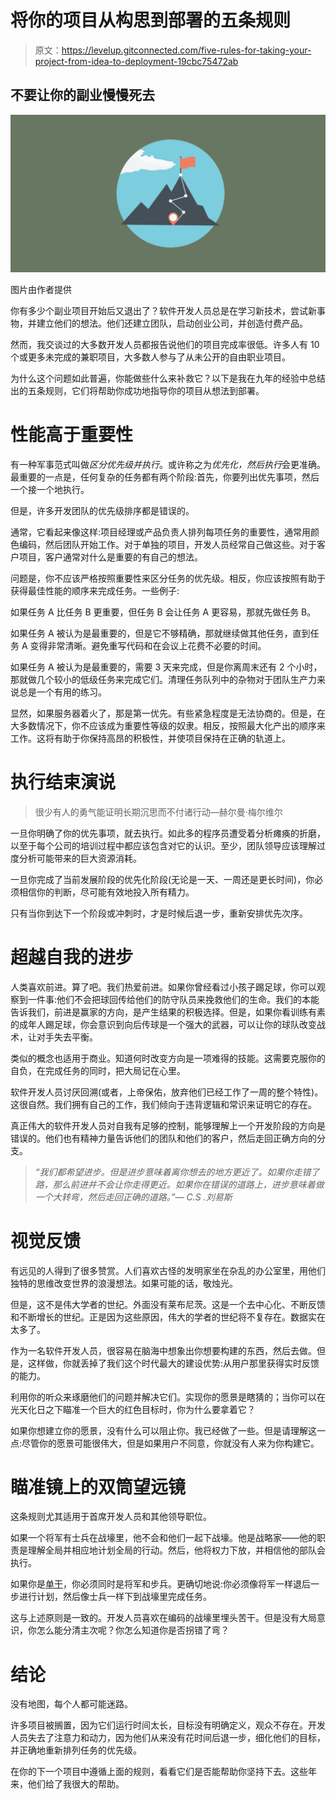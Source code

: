 # 将你的项目从构思到部署的五条规则

> 原文：<https://levelup.gitconnected.com/five-rules-for-taking-your-project-from-idea-to-deployment-19cbc75472ab>

## 不要让你的副业慢慢死去

![](img/d21999b857a3ef8decb5d5e0fa78b8f1.png)

图片由作者提供

你有多少个副业项目开始后又退出了？软件开发人员总是在学习新技术，尝试新事物，并建立他们的想法。他们还建立团队，启动创业公司，并创造付费产品。

然而，我交谈过的大多数开发人员都报告说他们的项目完成率很低。许多人有 10 个或更多未完成的兼职项目，大多数人参与了从未公开的自由职业项目。

为什么这个问题如此普遍，你能做些什么来补救它？以下是我在九年的经验中总结出的五条规则，它们将帮助你成功地指导你的项目从想法到部署。

# **性能高于重要性**

有一种军事范式叫做*区分优先级并执行*。或许称之为*优先化，然后执行*会更准确。最重要的一点是，任何复杂的任务都有两个阶段:首先，你要列出优先事项，然后一个接一个地执行。

但是，许多开发团队的优先级排序都是错误的。

通常，它看起来像这样:项目经理或产品负责人排列每项任务的重要性，通常用颜色编码，然后团队开始工作。对于单独的项目，开发人员经常自己做这些。对于客户项目，客户通常对什么是重要的有自己的想法。

问题是，你不应该严格按照重要性来区分任务的优先级。相反，你应该按照有助于获得最佳性能的顺序来完成任务。一些例子:

如果任务 A 比任务 B 更重要，但任务 B 会让任务 A 更容易，那就先做任务 B。

如果任务 A 被认为是最重要的，但是它不够精确，那就继续做其他任务，直到任务 A 变得非常清晰。避免重写代码和在会议上花费不必要的时间。

如果任务 A 被认为是最重要的，需要 3 天来完成，但是你离周末还有 2 个小时，那就做几个较小的低级任务来完成它们。清理任务队列中的杂物对于团队生产力来说总是一个有用的练习。

显然，如果服务器着火了，那是第一优先。有些紧急程度是无法协商的。但是，在大多数情况下，你不应该成为重要性等级的奴隶。相反，按照最大化产出的顺序来工作。这将有助于你保持高昂的积极性，并使项目保持在正确的轨道上。

# **执行结束演说**

> 很少有人的勇气能证明长期沉思而不付诸行动—赫尔曼·梅尔维尔

一旦你明确了你的优先事项，就去执行。如此多的程序员遭受着分析瘫痪的折磨，以至于每个公司的培训过程中都应该包含对它的认识。至少，团队领导应该理解过度分析可能带来的巨大资源消耗。

一旦你完成了当前发展阶段的优先化阶段(无论是一天、一周还是更长时间)，你必须相信你的判断，尽可能有效地投入所有精力。

只有当你到达下一个阶段或冲刺时，才是时候后退一步，重新安排优先次序。

# **超越自我的进步**

人类喜欢前进。算了吧。我们热爱前进。如果你曾经看过小孩子踢足球，你可以观察到一件事:他们不会把球回传给他们的防守队员来挽救他们的生命。我们的本能告诉我们，前进是赢家的方向，是产生结果的积极选择。但是，如果你看训练有素的成年人踢足球，你会意识到向后传球是一个强大的武器，可以让你的球队改变战术，让对手失去平衡。

类似的概念也适用于商业。知道何时改变方向是一项难得的技能。这需要克服你的自负，在完成任务的同时，把大局记在心里。

软件开发人员讨厌回溯(或者，上帝保佑，放弃他们已经工作了一周的整个特性)。这很自然。我们拥有自己的工作，我们倾向于违背逻辑和常识来证明它的存在。

真正伟大的软件开发人员对自我有足够的控制，能够理解上一个开发阶段的方向是错误的。他们也有精神力量告诉他们的团队和他们的客户，然后走回正确方向的分支。

> *“我们都希望进步。但是进步意味着离你想去的地方更近了。如果你走错了路，那么前进并不会让你走得更近。如果你在错误的道路上，进步意味着做一个大转弯，然后走回正确的道路。”— C.S .刘易斯*

# **视觉反馈**

有远见的人得到了很多赞赏。人们喜欢古怪的发明家坐在杂乱的办公室里，用他们独特的思维改变世界的浪漫想法。如果可能的话，敬烛光。

但是，这不是伟大学者的世纪。外面没有莱布尼茨。这是一个去中心化、不断反馈和不断增长的世纪。正是因为这些原因，伟大的学者的世纪将不复存在。数据实在太多了。

作为一名软件开发人员，很容易在脑海中想象出你想要构建的东西，然后去做。但是，这样做，你就丢掉了我们这个时代最大的建设优势:从用户那里获得实时反馈的能力。

利用你的听众来琢磨他们的问题并解决它们。实现你的愿景是瞎猜的；当你可以在光天化日之下瞄准一个巨大的红色目标时，你为什么要拿着它？

如果你想建立你的愿景，没有什么可以阻止你。我已经做了一些。但是请理解这一点:尽管你的愿景可能很伟大，但是如果用户不同意，你就没有人来为你构建它。

# **瞄准镜上的双筒望远镜**

这条规则尤其适用于首席开发人员和其他领导职位。

如果一个将军有士兵在战壕里，他不会和他们一起下战壕。他是战略家——他的职责是理解全局并相应地计划全局的行动。然后，他将权力下放，并相信他的部队会执行。

如果你是[单干](https://jovancicmil.com/blog/how-a-single-freelancer-outperforms-a-whole-team)，你必须同时是将军和步兵。更确切地说:你必须像将军一样退后一步进行计划，然后像士兵一样下到战壕里完成任务。

这与上述原则是一致的。开发人员喜欢在编码的战壕里埋头苦干。但是没有大局意识，你怎么能分清主次呢？你怎么知道你是否拐错了弯？

# **结论**

没有地图，每个人都可能迷路。

许多项目被搁置，因为它们运行时间太长，目标没有明确定义，观众不存在。开发人员失去了注意力和动力，因为他们从来没有花时间后退一步，细化他们的目标，并正确地重新排列任务的优先级。

在你的下一个项目中遵循上面的规则，看看它们是否能帮助你坚持下去。这些年来，他们给了我很大的帮助。